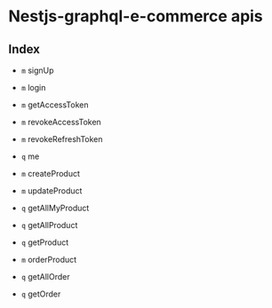 # Nestjs-graphql-e-commerce apis

## Index

- `m` signUp

- `m` login

- `m` getAccessToken

- `m` revokeAccessToken

- `m` revokeRefreshToken

- `q` me

- `m` createProduct

- `m` updateProduct

- `q` getAllMyProduct

- `q` getAllProduct

- `q` getProduct

- `m` orderProduct

- `q` getAllOrder

- `q` getOrder